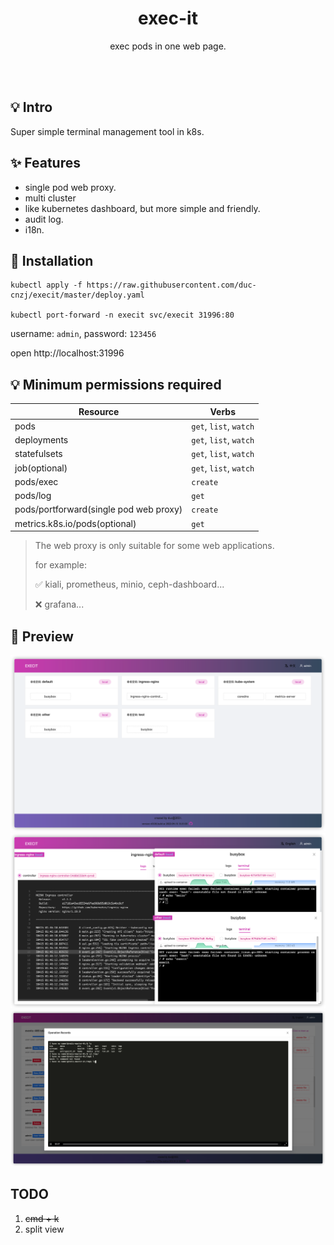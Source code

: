 
<h1 align="center">exec-it</h1>
<p align="center">exec pods in one web page.</p>
<br><br>

## 💡 Intro

Super simple terminal management tool in k8s.

## ✨  Features

* single pod web proxy.
* multi cluster
* like kubernetes dashboard, but more simple and friendly.
* audit log.
* i18n.

## 🚀  Installation

```shell
kubectl apply -f https://raw.githubusercontent.com/duc-cnzj/execit/master/deploy.yaml

kubectl port-forward -n execit svc/execit 31996:80
```

username: `admin`, password: `123456`

open http://localhost:31996

## 💡 Minimum permissions required

| Resource                               | Verbs                 |
|----------------------------------------|-----------------------|
| pods                                   | `get`, `list`, `watch` |
| deployments                            | `get`, `list`, `watch` |
| statefulsets                           | `get`, `list`, `watch` |
| job(optional)                          | `get`, `list`, `watch` |
| pods/exec                              | `create`              |
| pods/log                               | `get`                 |
| pods/portforward(single pod web proxy) | `create`    |
| metrics.k8s.io/pods(optional)          | `get`                 |

> The web proxy is only suitable for some web applications.
> 
> for example:
> 
> ✅ kiali, prometheus, minio, ceph-dashboard...
> 
> ❌ grafana...

## 🧀 Preview

![execit-preview](./images/img_1.png)
![execit](./images/img.png)
![user commands](./images/img_2.png)

## TODO

1. ~~cmd + k~~
2. split view